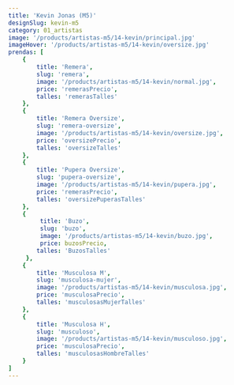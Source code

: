 ```yaml
---
title: 'Kevin Jonas (M5)'
designSlug: kevin-m5
category: 01_artistas
image: '/products/artistas-m5/14-kevin/principal.jpg'
imageHover: '/products/artistas-m5/14-kevin/oversize.jpg'
prendas: [
    {   
        title: 'Remera',
        slug: 'remera',          
        image: '/products/artistas-m5/14-kevin/normal.jpg',
        price: 'remerasPrecio',
        talles: 'remerasTalles'
    },
    {
        title: 'Remera Oversize',
        slug: 'remera-oversize',
        image: '/products/artistas-m5/14-kevin/oversize.jpg',
        price: 'oversizePrecio',
        talles: 'oversizeTalles'
    },
    {
        title: 'Pupera Oversize',
        slug: 'pupera-oversize',
        image: '/products/artistas-m5/14-kevin/pupera.jpg',
        price: 'remerasPrecio',
        talles: 'oversizePuperasTalles'
    },
    {
         title: 'Buzo',
         slug: 'buzo',
         image: '/products/artistas-m5/14-kevin/buzo.jpg',
         price: buzosPrecio,
        talles: 'BuzosTalles'
     },
    {
        title: 'Musculosa M',
        slug: 'musculosa-mujer',
        image: '/products/artistas-m5/14-kevin/musculosa.jpg',
        price: 'musculosaPrecio',
        talles: 'musculosasMujerTalles'
    },
    {
        title: 'Musculosa H',
        slug: 'musculoso',
        image: '/products/artistas-m5/14-kevin/musculoso.jpg',
        price: 'musculosaPrecio',
        talles: 'musculosasHombreTalles'
    }
]
---
```

